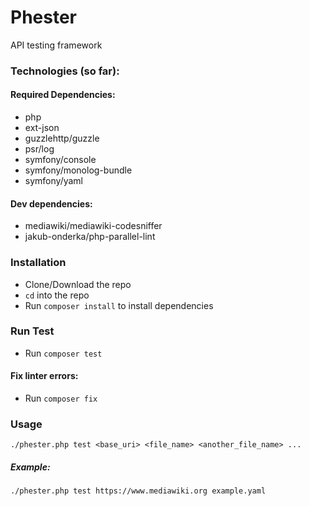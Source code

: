 # Phester

API testing framework


### Technologies (so far):
#### Required Dependencies:
- php
- ext-json
- guzzlehttp/guzzle
- psr/log
- symfony/console
- symfony/monolog-bundle
- symfony/yaml

#### Dev dependencies:
- mediawiki/mediawiki-codesniffer
- jakub-onderka/php-parallel-lint

### Installation
- Clone/Download the repo
- `cd` into the repo
- Run `composer install` to install dependencies

### Run Test
- Run `composer test`

#### Fix linter errors:
- Run `composer fix`

### Usage
`./phester.php test <base_uri> <file_name> <another_file_name> ...`

##### Example: 
`./phester.php test https://www.mediawiki.org example.yaml`